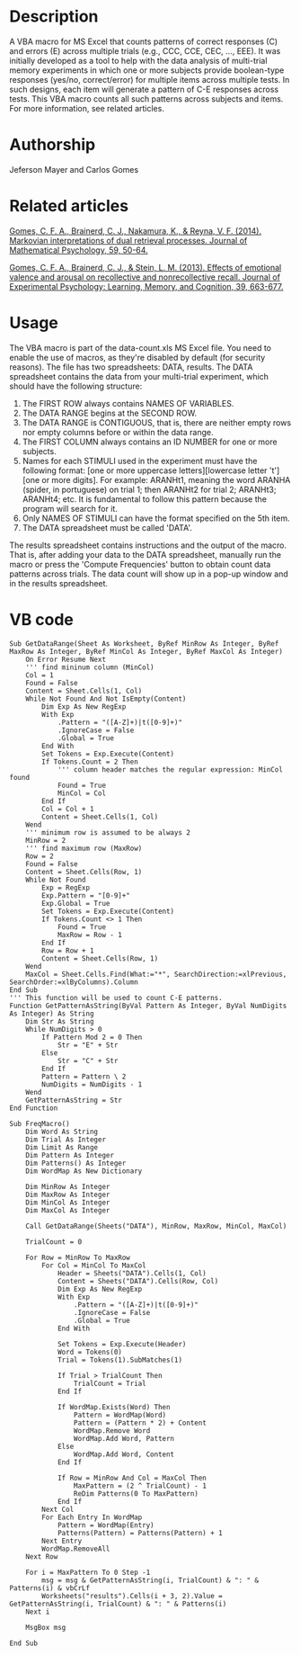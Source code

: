 # Description
A VBA macro for MS Excel that counts patterns of correct responses (C) and errors (E) across multiple trials (e.g., CCC, CCE, CEC, ..., EEE). It was initially developed as a tool to help with the data analysis of multi-trial memory experiments in which one or more subjects provide boolean-type responses (yes/no, correct/error) for multiple items across multiple tests. In such designs, each item will generate a pattern of C-E responses across tests. This VBA macro counts all such patterns across subjects and items. For more information, see related articles.


# Authorship
Jeferson Mayer and Carlos Gomes


# Related articles
[Gomes, C. F. A., Brainerd, C. J., Nakamura, K., & Reyna, V. F. (2014). Markovian interpretations of dual retrieval processes. Journal of Mathematical Psychology, 59, 50-64.](https://www.sciencedirect.com/science/article/abs/pii/S0022249613000618)

[Gomes, C. F. A., Brainerd, C. J., & Stein, L. M. (2013). Effects of emotional valence and arousal on recollective and nonrecollective recall. Journal of Experimental Psychology: Learning, Memory, and Cognition, 39, 663-677.](https://psycnet.apa.org/record/2012-13130-001)


# Usage
The VBA macro is part of the data-count.xls MS Excel file.  You need to enable the use of macros, as they're disabled by default (for security reasons). The file has two spreadsheets: DATA, results.  The DATA spreadsheet contains the data from your multi-trial experiment, which should have the following structure:

1. The FIRST ROW always contains NAMES OF VARIABLES.
2. The DATA RANGE begins at the SECOND ROW.
3. The DATA RANGE is CONTIGUOUS, that is, there are neither empty rows nor empty columns before or within the data range. 
4. The FIRST COLUMN always contains an ID NUMBER for one or more subjects.
5. Names for each STIMULI used in the experiment must have the following format: [one or more uppercase letters][lowercase letter 't'][one or more digits]. For example: ARANHt1, meaning the word ARANHA (spider, in portuguese) on trial 1; then ARANHt2 for trial 2; ARANHt3; ARANHt4; etc. It is fundamental to follow this pattern because the program will search for it. 
6. Only NAMES OF STIMULI can have the format specified on the 5th item.
7. The DATA spreadsheet must be called 'DATA'. 

The results spreadsheet contains instructions and the output of the macro. That is, after adding your data to the DATA spreadsheet, manually run the macro or press the 'Compute Frequencies' button to obtain count data patterns across trials.  The data count will show up in a pop-up window and in the results spreadsheet.


# VB code
``` dif
Sub GetDataRange(Sheet As Worksheet, ByRef MinRow As Integer, ByRef MaxRow As Integer, ByRef MinCol As Integer, ByRef MaxCol As Integer)
    On Error Resume Next
    ''' find mininum column (MinCol)
    Col = 1
    Found = False
    Content = Sheet.Cells(1, Col)
    While Not Found And Not IsEmpty(Content)
        Dim Exp As New RegExp
        With Exp
            .Pattern = "([A-Z]+)|t([0-9]+)"
            .IgnoreCase = False
            .Global = True
        End With
        Set Tokens = Exp.Execute(Content)
        If Tokens.Count = 2 Then
            ''' column header matches the regular expression: MinCol found
            Found = True
            MinCol = Col
        End If
        Col = Col + 1
        Content = Sheet.Cells(1, Col)
    Wend
    ''' minimum row is assumed to be always 2
    MinRow = 2
    ''' find maximum row (MaxRow)
    Row = 2
    Found = False
    Content = Sheet.Cells(Row, 1)
    While Not Found
        Exp = RegExp
        Exp.Pattern = "[0-9]+"
        Exp.Global = True
        Set Tokens = Exp.Execute(Content)
        If Tokens.Count <> 1 Then
            Found = True
            MaxRow = Row - 1
        End If
        Row = Row + 1
        Content = Sheet.Cells(Row, 1)
    Wend
    MaxCol = Sheet.Cells.Find(What:="*", SearchDirection:=xlPrevious, SearchOrder:=xlByColumns).Column
End Sub
''' This function will be used to count C-E patterns.
Function GetPatternAsString(ByVal Pattern As Integer, ByVal NumDigits As Integer) As String
    Dim Str As String
    While NumDigits > 0
        If Pattern Mod 2 = 0 Then
            Str = "E" + Str
        Else
            Str = "C" + Str
        End If
        Pattern = Pattern \ 2
        NumDigits = NumDigits - 1
    Wend
    GetPatternAsString = Str
End Function

Sub FreqMacro()
    Dim Word As String
    Dim Trial As Integer
    Dim Limit As Range
    Dim Pattern As Integer
    Dim Patterns() As Integer
    Dim WordMap As New Dictionary

    Dim MinRow As Integer
    Dim MaxRow As Integer
    Dim MinCol As Integer
    Dim MaxCol As Integer

    Call GetDataRange(Sheets("DATA"), MinRow, MaxRow, MinCol, MaxCol)

    TrialCount = 0

    For Row = MinRow To MaxRow
        For Col = MinCol To MaxCol
            Header = Sheets("DATA").Cells(1, Col)
            Content = Sheets("DATA").Cells(Row, Col)
            Dim Exp As New RegExp
            With Exp
                .Pattern = "([A-Z]+)|t([0-9]+)"
                .IgnoreCase = False
                .Global = True
            End With

            Set Tokens = Exp.Execute(Header)
            Word = Tokens(0)
            Trial = Tokens(1).SubMatches(1)

            If Trial > TrialCount Then
                TrialCount = Trial
            End If

            If WordMap.Exists(Word) Then
                Pattern = WordMap(Word)
                Pattern = (Pattern * 2) + Content
                WordMap.Remove Word
                WordMap.Add Word, Pattern
            Else
                WordMap.Add Word, Content
            End If

            If Row = MinRow And Col = MaxCol Then
                MaxPattern = (2 ^ TrialCount) - 1
                ReDim Patterns(0 To MaxPattern)
            End If
        Next Col
        For Each Entry In WordMap
            Pattern = WordMap(Entry)
            Patterns(Pattern) = Patterns(Pattern) + 1
        Next Entry
        WordMap.RemoveAll
    Next Row

    For i = MaxPattern To 0 Step -1
        msg = msg & GetPatternAsString(i, TrialCount) & ": " & Patterns(i) & vbCrLf
        Worksheets("results").Cells(i + 3, 2).Value = GetPatternAsString(i, TrialCount) & ": " & Patterns(i)
    Next i

    MsgBox msg

End Sub
```

